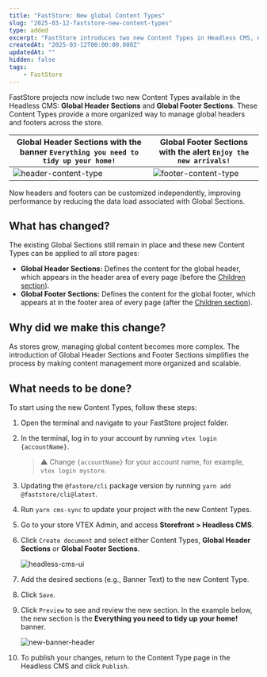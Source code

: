 ```yaml
---
title: "FastStore: New global Content Types"
slug: "2025-03-12-faststore-new-content-types"
type: added
excerpt: "FastStore introduces two new Content Types in Headless CMS, enabling better organization and scalability for headers and footers across all store pages."
createdAt: "2025-03-12T00:00:00.000Z"
updatedAt: ""
hidden: false
tags:
    - FastStore
---
```


FastStore projects now include two new Content Types available in the Headless CMS: **Global Header Sections** and **Global Footer Sections**. These Content Types provide a more organized way to manage global headers and footers across the store.

| Global Header Sections with the banner `Everything you need to tidy up your home!` | Global Footer Sections with the alert `Enjoy the new arrivals!` |
| -------------------------------- | ------------------------------ |
|  ![header-content-type](https://vtexhelp.vtexassets.com/assets/docs/src/new-section___861ccac1997461c0e5a7fd06bd460cb0.png)  |    ![footer-content-type](https://vtexhelp.vtexassets.com/assets/docs/src/new-section-footer___568b53489a6345f82ce8089dab53f16a.png) |

Now headers and footers can be customized independently, improving performance by reducing the data load associated with Global Sections.

## What has changed?

The existing Global Sections still remain in place and these new Content Types can be applied to all store pages:

- **Global Header Sections:** Defines the content for the global header, which appears in the header area of every page (before the [Children section](https://developers.vtex.com/docs/guides/faststore/headless-cms-overview#sections)).
- **Global Footer Sections:** Defines the content for the global footer, which appears at in the footer area of every page (after the [Children section](https://developers.vtex.com/docs/guides/faststore/headless-cms-overview#sections)).

## Why did we make this change?

As stores grow, managing global content becomes more complex. The introduction of Global Header Sections and Footer Sections simplifies the process by making content management more organized and scalable.

## What needs to be done?

To start using the new Content Types, follow these steps:

1. Open the terminal and navigate to your FastStore project folder.
2. In the terminal, log in to your account by running `vtex login {accountName}`.

    > ⚠ Change `{accountName}` for your account name, for example, `vtex login mystore`.

3. Updating the `@fastore/cli` package version by running `yarn add @faststore/cli@latest`.
4. Run `yarn cms-sync` to update your project with the new Content Types.
5. Go to your store VTEX Admin, and access **Storefront > Headless CMS**.
6. Click `Create document` and select either Content Types, **Global Header Sections** or **Global Footer Sections**.

    ![headless-cms-ui](https://vtexhelp.vtexassets.com/assets/docs/src/new-content-types___f6dfa0fbca91bc23f88a6f022a686596.gif)

7. Add the desired sections (e.g., Banner Text) to the new Content Type.
8. Click `Save`.
9. Click `Preview` to see and review the new section. In the example below, the new section is the **Everything you need to tidy up your home!** banner.

    ![new-banner-header](https://vtexhelp.vtexassets.com/assets/docs/src/new-section___861ccac1997461c0e5a7fd06bd460cb0.png)

10. To publish your changes, return to the Content Type page in the Headless CMS and click `Publish`.
